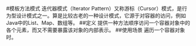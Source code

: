 #模板方法模式
迭代器模式（Iterator Pattern）又称游标（Cursor）模式，是行为型设计模式之一。算是比较古老的一种设计模式，它源于对容器的访问，例如Java中的List、Map、数组等。
##定义
提供一种方法顺序访问一个容器对象中的各个元素，而又不需要暴露该对象的内部表示。
##使用场景
遍历一个容器对象时。